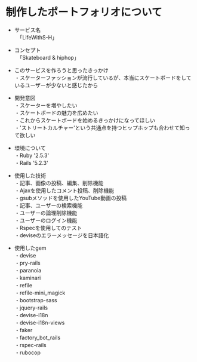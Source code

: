 # 制作したポートフォリオについて
* サービス名  
　「LifeWithS-H」

* コンセプト  
　「Skateboard & hiphop」

* このサービスを作ろうと思ったきっかけ  
・スケーターファッションが流行しているが、本当にスケートボードをしているユーザーが少ないと感じたから

* 開発意図  
・スケーターを増やしたい  
・スケートボードの魅力を広めたい  
・これからスケートボードを始めるきっかけになってほしい  
・'ストリートカルチャー'という共通点を持つヒップホップも合わせて知って欲しい  

* 環境について  
・Ruby '2.5.3'  
・Rails '5.2.3'

* 使用した技術  
・記事、画像の投稿、編集、削除機能  
・Ajaxを使用したコメント投稿、削除機能  
・gsubメソッドを使用したYouTube動画の投稿  
・記事、ユーザーの検索機能  
・ユーザーの論理削除機能  
・ユーザーのログイン機能  
・Rspecを使用してのテスト  
・deviseのエラーメッセージを日本語化


* 使用したgem  
・devise  
・pry-rails  
・paranoia  
・kaminari  
・refile  
・refile-mini_magick  
・bootstrap-sass  
・jquery-rails  
・devise-i18n  
・devise-i18n-views  
・faker  
・factory_bot_rails  
・rspec-rails  
・rubocop  